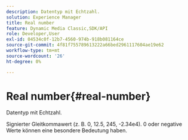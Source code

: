 ```yaml
---
description: Datentyp mit Echtzahl.
solution: Experience Manager
title: Real number
feature: Dynamic Media Classic,SDK/API
role: Developer,User
exl-id: 04534c0f-12b7-4560-974b-918b081164ce
source-git-commit: 4f81f755789613222a66bed2961117604ae19e62
workflow-type: tm+mt
source-wordcount: '26'
ht-degree: 0%

---
```


# Real number{#real-number}

Datentyp mit Echtzahl.

Signierter Gleitkommawert (z. B. 0, 12.5, 245, -2.34e4). 0 oder negative Werte können eine besondere Bedeutung haben.
